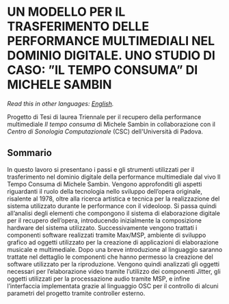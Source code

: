 
# UN MODELLO PER IL TRASFERIMENTO DELLE PERFORMANCE MULTIMEDIALI NEL DOMINIO DIGITALE. UNO STUDIO DI CASO: ”IL TEMPO CONSUMA” DI MICHELE SAMBIN
*Read this in other languages: [English](README.en.md).*


Progetto di Tesi di laurea Triennale per il recupero della performance multimediale _Il tempo consuma_ di Michele Sambin in collaborazione con il _Centro di Sonologia Computazionale_ (CSC) dell'Università di Padova.

## Sommario 

In questo lavoro si presentano i passi e gli strumenti utilizzati per il trasferimento
nel dominio digitale della performance multimediale dal vivo Il Tempo Consuma
di Michele Sambin.
Vengono approfonditi gli aspetti riguardanti il ruolo della tecnologia nello sviluppo
dell’opera originale, risalente al 1978, oltre alla ricerca artistica e tecnica per
la realizzazione del sistema utilizzato durante le performance con il videoloop. Si
passa quindi all’analisi degli elementi che compongono il sistema di elaborazione
digitale per il recupero dell’opera, introducendo inizialmente la composizione
hardware del sistema utilizzato. Successivamente vengono trattati i componenti
software realizzati tramite Max/MSP, ambiente di sviluppo grafico ad oggetti
utilizzato per la creazione di applicazioni di elaborazione musicale e multimediale.
Dopo una breve introduzione al linguaggio saranno trattate nel dettaglio
le componenti che hanno permesso la creazione del software utilizzato per la riproduzione.
Vengono quindi analizzati gli oggetti necessari per l’elaborazione
video tramite l’utilizzo dei componenti Jitter, gli oggetti utilizzati per la processazione
audio tramite MSP, e infine l’interfaccia implementata grazie al linguaggio
OSC per il controllo di alcuni parametri del progetto tramite controller esterno.

